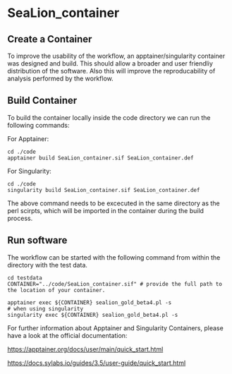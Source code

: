 # SeaLion_container

## Create a Container 

To improve the usability of the workflow, an apptainer/singularity container was designed and build. 
This should allow a broader and user friendliy distribution of the software. Also this will improve the reproducability of analysis performed by the workflow.

## Build Container

To build the container locally inside the code directory we can run the following commands:

For Apptainer: 
```
cd ./code
apptainer build SeaLion_container.sif SeaLion_container.def
```

For Singularity:
```
cd ./code
singularity build SeaLion_container.sif SeaLion_container.def
```


The above command needs to be excecuted in the same directory as the perl scirpts, which will be imported in the container during the build process.


## Run software 

The workflow can be started with the following command from within the directory with the test data.


```
cd testdata
CONTAINER="../code/SeaLion_container.sif" # provide the full path to the location of your container.

apptainer exec ${CONTAINER} sealion_gold_beta4.pl -s
# when using singularity
singularity exec ${CONTAINER} sealion_gold_beta4.pl -s
```


For further information about Apptainer and Singularity Containers, please have a look at the official documentation:

https://apptainer.org/docs/user/main/quick_start.html

https://docs.sylabs.io/guides/3.5/user-guide/quick_start.html

